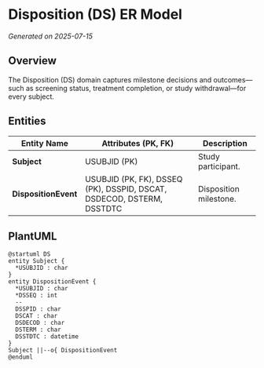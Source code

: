 # Disposition (DS) ER Model

_Generated on 2025-07-15_

## Overview

The Disposition (DS) domain captures milestone decisions and outcomes—such as screening status, treatment completion, or study withdrawal—for every subject.

## Entities

| Entity Name | Attributes (PK, FK) | Description |
|-------------|---------------------|-------------|
| **Subject** | USUBJID (PK) | Study participant. |
| **DispositionEvent** | USUBJID (PK, FK), DSSEQ (PK), DSSPID, DSCAT, DSDECOD, DSTERM, DSSTDTC | Disposition milestone. |

## PlantUML

```plantuml
@startuml DS
entity Subject {
  *USUBJID : char
}
entity DispositionEvent {
  *USUBJID : char
  *DSSEQ : int
  --
  DSSPID : char
  DSCAT : char
  DSDECOD : char
  DSTERM : char
  DSSTDTC : datetime
}
Subject ||--o{ DispositionEvent
@enduml
```
